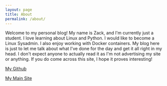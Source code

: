 ```yaml
---
layout: page
title: About
permalink: /about/
---
```


Welcome to my personal blog! My name is Zack, and I'm currently just a student. I love learning about Linux and Python. I would like to become a Linux Sysadmin. I also enjoy working with Docker containers.
My blog here is just to let me talk about what I've done for the day and get it all right in my head. I don't expect anyone to actually read it as I'm not advertising my site or anything. If you do come across this site, I hope it proves interesting!

[My Github](https://github.com/ignition-ctrl/)


[My Main Site](https://www.deepdepths.online)
